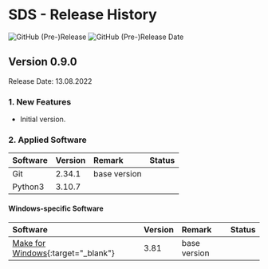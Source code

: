 # SDS - Release History

![GitHub (Pre-)Release](https://img.shields.io/github/v/release/FAA-VAIL-Project/sds?include_prereleases)
![GitHub (Pre-)Release Date](https://img.shields.io/github/release-date-pre/FAA-VAIL-Project/sds)

## Version 0.9.0

Release Date: 13.08.2022

### 1. New Features

- Initial version.

### 2. Applied Software

| Software | Version | Remark       | Status |
|:---------|:--------|:-------------|--------|
| Git      | 2.34.1  | base version |        |
| Python3  | 3.10.7  |              |        |

#### Windows-specific Software

| Software                                                                                | Version | Remark                   | Status |
|:----------------------------------------------------------------------------------------|:--------|:-------------------------|--------|
| [Make for Windows](http://gnuwin32.sourceforge.net/packages/make.htm){:target="_blank"} | 3.81    | base version             |        |

